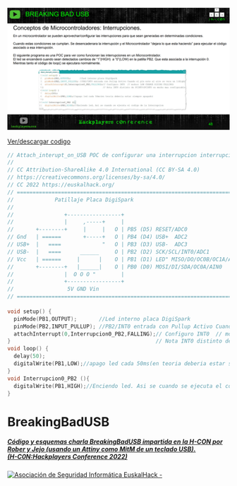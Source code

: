 ![](./POC_attach_interrupt0_Arduino_mode.png) 

[Ver/descargar codigo](POC_attach_interrupt0_Arduino_mode.ino)

```cpp
// Attach_interupt_on_USB POC de configurar una interrupcion interrupcion0 del Attiny85
//
// CC Attribution-ShareAlike 4.0 International (CC BY-SA 4.0)
// https://creativecommons.org/licenses/by-sa/4.0/
// CC 2022 https://euskalhack.org/ 
// =============================================================================================
//             Patillaje Placa DigiSpark
//
//                +-----------------+
//                |     ,-----+     |
//       +--------+     |     |   O | PB5 (D5) RESET/ADC0
// Gnd   | ======       +-----+   O | PB4 (D4) USB+  ADC2
// USB+  |   ====             "   O | PB3 (D3) USB-  ADC3 
// USB-  |   ====      ______     O | PB2 (D2) SCK/SCL/INT0/ADC1
// Vcc   | ======     |      |    O | PB1 (D1) LED" MISO/DO/OC0B/OC1A/AIN1/PCINT1
//       +--------+   |______|    O | PB0 (D0) MOSI/DI/SDA/OC0A/AIN0
//                |  O O O "        | 
//                +-----------------+
//                 5V GND Vin
// =============================================================================================

void setup() {
  pinMode(PB1,OUTPUT);       //Led interno placa DigiSpark
  pinMode(PB2,INPUT_PULLUP); //PB2/INT0 entrada con Pullup Activo Cuando el pin este al aire se vera un 1(High)
  attachInterrupt(0,Interrupcion0_PB2,FALLING);// Configuro INT0  // modos: LOW CHANGE RISING FALLING)
}                                              // Nota INT0 distinto de PCINT0(PCINT0 es mucho mas configurable)
void loop() {
  delay(50);
  digitalWrite(PB1,LOW);//apago led cada 50ms(en teoria deberia estar siempre apagado)
}
void Interrupcion0_PB2 (){
  digitalWrite(PB1,HIGH);//Enciendo led. Asi se cuando se ejecuta el codigo de la Interrupcion
}
```


# BreakingBadUSB
##### [Código y esquemas charla BreakingBadUSB impartida en la H-CON por Rober y Jejo (usando un Attiny como MitM de un teclado USB). <br/> (H-C0N:Hackplayers Conference 2022)](https://www.h-c0n.com/p/ponencias2022.html#Charla_RobertoCasado_SergioBlazquez)

<a href="http://euskalhack.org/">
<img src="https://euskalhack.org/images/EuskalHack_Logo.png" alt="Asociación de Seguridad Informática EuskalHack - " />
</a>

